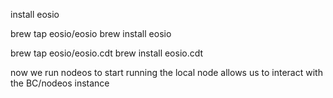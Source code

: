 install eosio

brew tap eosio/eosio
brew install eosio

brew tap eosio/eosio.cdt
brew install eosio.cdt


now we run nodeos to start running the local node
allows us to interact with the BC/nodeos instance
